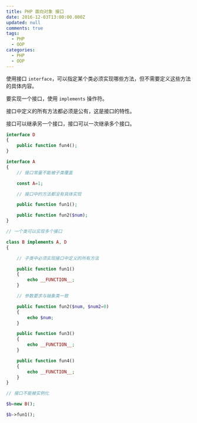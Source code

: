 ```yaml
---
title: PHP 面向对象 接口
date: 2016-12-03T13:00:00.000Z
updated: null
comments: true
tags:
  - PHP
  - OOP
categories:
  - PHP
  - OOP
---
```


使用接口 `interface`，可以指定某个类必须实现哪些方法，但不需要定义这些方法的具体内容。

要实现一个接口，使用 `implements` 操作符。

接口中定义的所有方法都必须是公有，这是接口的特性。

<!--more-->

接口可以继承另一个接口，接口可以一次继承多个接口。

```php
interface D
{
    public function fun4();
}

interface A
{
    // 接口常量不能被子类覆盖

    const A=1;

    // 接口中的方法都没有具体实现

    public function fun1();

    public function fun2($num);
}

// 一个类可以实现多个接口

class B implements A, D
{

    // 子类中必须实现接口中定义的所有方法

    public function fun1()
    {
        echo __FUNCTION__;
    }

    // 参数要求与抽象类一致

    public function fun2($num, $num2=0)
    {
        echo $num;
    }

    public function fun3()
    {
        echo __FUNCTION__;
    }

    public function fun4()
    {
        echo __FUNCTION__;
    }
}

// 接口不能被实例化

$b=new B();

$b->fun1();
```
